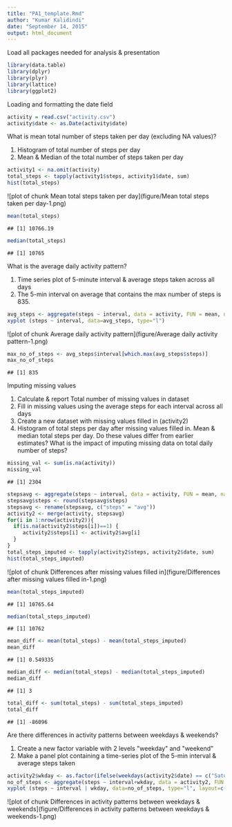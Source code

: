 ```yaml
---
title: "PA1_template.Rmd"
author: "Kumar Kalidindi"
date: "September 14, 2015"
output: html_document
---
```


Load all packages needed for analysis & presentation


```r
library(data.table)
library(dplyr)
library(plyr)
library(lattice)
library(ggplot2)
```

Loading and formatting the date field


```r
activity = read.csv("activity.csv")
activity$date <- as.Date(activity$date)
```
What is mean total number of steps taken per day (excluding NA values)?
1. Histogram of total number of steps per day
2. Mean & Median of the total number of steps taken per day


```r
activity1 <- na.omit(activity)
total_steps <- tapply(activity1$steps, activity1$date, sum)
hist(total_steps)
```

![plot of chunk Mean total steps taken per day](figure/Mean total steps taken per day-1.png) 

```r
mean(total_steps)
```

```
## [1] 10766.19
```

```r
median(total_steps)
```

```
## [1] 10765
```

What is the average daily activity pattern?
1. Time series plot of 5-minute interval & average steps taken across all days
2. The 5-min interval on average that contains the max number of steps is 835.


```r
avg_steps <- aggregate(steps ~ interval, data = activity, FUN = mean, na.rm=TRUE)
xyplot (steps ~ interval, data=avg_steps, type="l")
```

![plot of chunk Average daily activity pattern](figure/Average daily activity pattern-1.png) 

```r
max_no_of_steps <- avg_steps$interval[which.max(avg_steps$steps)]
max_no_of_steps
```

```
## [1] 835
```

Imputing missing values
1. Calculate & report Total number of missing values in dataset
2. Fill in missing values using the average steps for each interval across all days
3. Create a new dataset with missing values filled in (activity2)
4. Histogram of total steps per day after missing values filled in.  Mean & median total steps per day.  Do these values differ from earlier estimates?  What is the impact of imputing missing data on total daily number of steps?


```r
missing_val <- sum(is.na(activity))
missing_val
```

```
## [1] 2304
```

```r
stepsavg <- aggregate(steps ~ interval, data = activity, FUN = mean, na.rm=TRUE)
stepsavg$steps <- round(stepsavg$steps)
stepsavg <- rename(stepsavg, c("steps" = "avg"))
activity2 <- merge(activity, stepsavg)
for(i in 1:nrow(activity2)){
  if(is.na(activity2$steps[i])==1) {
     activity2$steps[i] <- activity2$avg[i]
  }
}
total_steps_imputed <- tapply(activity2$steps, activity2$date, sum)
hist(total_steps_imputed)
```

![plot of chunk Differences after missing values filled in](figure/Differences after missing values filled in-1.png) 

```r
mean(total_steps_imputed)
```

```
## [1] 10765.64
```

```r
median(total_steps_imputed)
```

```
## [1] 10762
```

```r
mean_diff <- mean(total_steps) - mean(total_steps_imputed)
mean_diff
```

```
## [1] 0.549335
```

```r
median_diff <- median(total_steps) - median(total_steps_imputed)
median_diff
```

```
## [1] 3
```

```r
total_diff <- sum(total_steps) - sum(total_steps_imputed)
total_diff
```

```
## [1] -86096
```

Are there differences in activity patterns between weekdays & weekends?
1. Create a new factor variable with 2 levels "weekday" and "weekend"
2. Make a panel plot containing a time-series plot of the 5-min interval & average steps taken


```r
activity2$wkday <- as.factor(ifelse(weekdays(activity2$date) == c("Saturday","Sunday"),"weekend","weekday"))
no_of_steps <- aggregate(steps ~ interval+wkday, data = activity2, FUN = mean, na.rm=TRUE)
xyplot (steps ~ interval | wkday, data=no_of_steps, type="l", layout=c(1,2))
```

![plot of chunk Differences in activity patterns between weekdays & weekends](figure/Differences in activity patterns between weekdays & weekends-1.png) 
